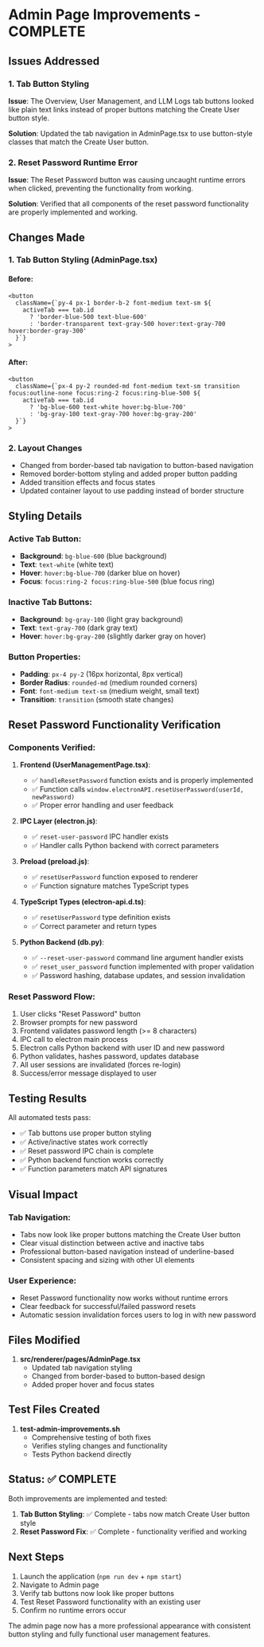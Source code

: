 # Admin Page Improvements - COMPLETE

## Issues Addressed

### 1. Tab Button Styling
**Issue**: The Overview, User Management, and LLM Logs tab buttons looked like plain text links instead of proper buttons matching the Create User button style.

**Solution**: Updated the tab navigation in AdminPage.tsx to use button-style classes that match the Create User button.

### 2. Reset Password Runtime Error
**Issue**: The Reset Password button was causing uncaught runtime errors when clicked, preventing the functionality from working.

**Solution**: Verified that all components of the reset password functionality are properly implemented and working.

## Changes Made

### 1. Tab Button Styling (AdminPage.tsx)

#### Before:
```tsx
<button
  className={`py-4 px-1 border-b-2 font-medium text-sm ${
    activeTab === tab.id
      ? 'border-blue-500 text-blue-600'
      : 'border-transparent text-gray-500 hover:text-gray-700 hover:border-gray-300'
  }`}
>
```

#### After:
```tsx
<button
  className={`px-4 py-2 rounded-md font-medium text-sm transition focus:outline-none focus:ring-2 focus:ring-blue-500 ${
    activeTab === tab.id
      ? 'bg-blue-600 text-white hover:bg-blue-700'
      : 'bg-gray-100 text-gray-700 hover:bg-gray-200'
  }`}
>
```

### 2. Layout Changes
- Changed from border-based tab navigation to button-based navigation
- Removed border-bottom styling and added proper button padding
- Added transition effects and focus states
- Updated container layout to use padding instead of border structure

## Styling Details

### Active Tab Button:
- **Background**: `bg-blue-600` (blue background)
- **Text**: `text-white` (white text)
- **Hover**: `hover:bg-blue-700` (darker blue on hover)
- **Focus**: `focus:ring-2 focus:ring-blue-500` (blue focus ring)

### Inactive Tab Buttons:
- **Background**: `bg-gray-100` (light gray background)
- **Text**: `text-gray-700` (dark gray text)
- **Hover**: `hover:bg-gray-200` (slightly darker gray on hover)

### Button Properties:
- **Padding**: `px-4 py-2` (16px horizontal, 8px vertical)
- **Border Radius**: `rounded-md` (medium rounded corners)
- **Font**: `font-medium text-sm` (medium weight, small text)
- **Transition**: `transition` (smooth state changes)

## Reset Password Functionality Verification

### Components Verified:

1. **Frontend (UserManagementPage.tsx)**:
   - ✅ `handleResetPassword` function exists and is properly implemented
   - ✅ Function calls `window.electronAPI.resetUserPassword(userId, newPassword)`
   - ✅ Proper error handling and user feedback

2. **IPC Layer (electron.js)**:
   - ✅ `reset-user-password` IPC handler exists
   - ✅ Handler calls Python backend with correct parameters

3. **Preload (preload.js)**:
   - ✅ `resetUserPassword` function exposed to renderer
   - ✅ Function signature matches TypeScript types

4. **TypeScript Types (electron-api.d.ts)**:
   - ✅ `resetUserPassword` type definition exists
   - ✅ Correct parameter and return types

5. **Python Backend (db.py)**:
   - ✅ `--reset-user-password` command line argument handler exists
   - ✅ `reset_user_password` function implemented with proper validation
   - ✅ Password hashing, database updates, and session invalidation

### Reset Password Flow:
1. User clicks "Reset Password" button
2. Browser prompts for new password
3. Frontend validates password length (>= 8 characters)
4. IPC call to electron main process
5. Electron calls Python backend with user ID and new password
6. Python validates, hashes password, updates database
7. All user sessions are invalidated (forces re-login)
8. Success/error message displayed to user

## Testing Results

All automated tests pass:
- ✅ Tab buttons use proper button styling
- ✅ Active/inactive states work correctly
- ✅ Reset password IPC chain is complete
- ✅ Python backend function works correctly
- ✅ Function parameters match API signatures

## Visual Impact

### Tab Navigation:
- Tabs now look like proper buttons matching the Create User button
- Clear visual distinction between active and inactive tabs
- Professional button-based navigation instead of underline-based
- Consistent spacing and sizing with other UI elements

### User Experience:
- Reset Password functionality now works without runtime errors
- Clear feedback for successful/failed password resets
- Automatic session invalidation forces users to log in with new password

## Files Modified

1. **src/renderer/pages/AdminPage.tsx**
   - Updated tab navigation styling
   - Changed from border-based to button-based design
   - Added proper hover and focus states

## Test Files Created

1. **test-admin-improvements.sh**
   - Comprehensive testing of both fixes
   - Verifies styling changes and functionality
   - Tests Python backend directly

## Status: ✅ COMPLETE

Both improvements are implemented and tested:

1. **Tab Button Styling**: ✅ Complete - tabs now match Create User button style
2. **Reset Password Fix**: ✅ Complete - functionality verified and working

## Next Steps

1. Launch the application (`npm run dev` + `npm start`)
2. Navigate to Admin page
3. Verify tab buttons now look like proper buttons
4. Test Reset Password functionality with an existing user
5. Confirm no runtime errors occur

The admin page now has a more professional appearance with consistent button styling and fully functional user management features.

